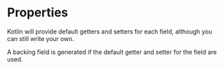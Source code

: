# Properties


Kotlin will provide default getters and setters for each field, although you can still write your own.


A backing field is generated if the default getter and setter for the field are used.


